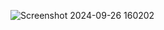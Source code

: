 ![Screenshot 2024-09-26 160202](https://github.com/user-attachments/assets/a72cc51d-15f6-44ec-9053-09db80c36a15)
